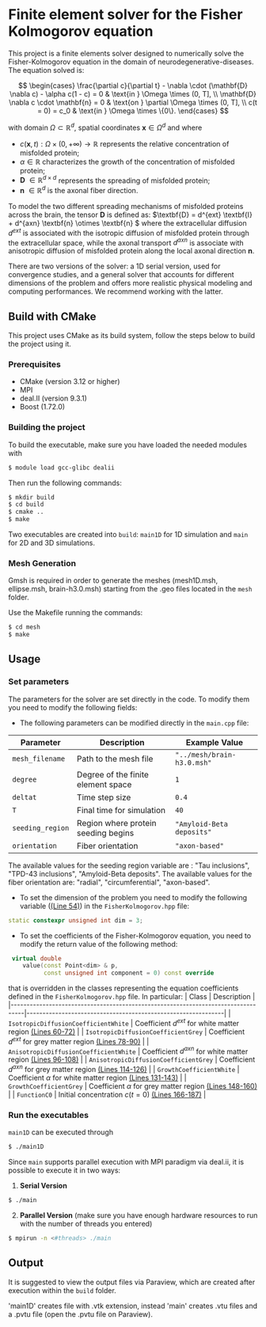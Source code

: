 # Finite element solver for the Fisher Kolmogorov equation
This project is a finite elements solver designed to numerically solve the Fisher-Kolmogorov equation in the domain of neurodegenerative-diseases.
The equation solved is:

$$
\begin{cases}
    \frac{\partial c}{\partial t} - \nabla \cdot (\mathbf{D} \nabla c) - \alpha c(1 - c) = 0 & \text{in } \Omega \times (0, T], \\
    \mathbf{D} \nabla c \cdot \mathbf{n} = 0 & \text{on } \partial \Omega \times (0, T], \\ 
    c(t = 0) = c_0 & \text{in } \Omega \times \{0\}.
\end{cases}
$$

with domain $\Omega \subset \mathbb{R}^d$, spatial coordinates $\textbf{x} \in \Omega^d$ and where 
- $c(\textbf{x},t): \Omega \times (0,+\infty)  \rightarrow \mathbb{R}$ represents the relative concentration of misfolded protein; 
- $\alpha \in \mathbb{R}$  characterizes the growth of the concentration of misfolded protein; 
- $\textbf{D} \ \in \mathbb{R}^{d\times d}$ represents the spreading of misfolded protein; 
- ${\textbf{n}}$ $\in \mathbb{R}^d$ is the axonal fiber direction.


To model the two different spreading mechanisms of misfolded proteins across the brain, the tensor $\textbf{D}$ is defined as: $\textbf{D} = d^{ext} \textbf{I} + d^{axn} \textbf{n} \otimes \textbf{n} $
where the extracellular diffusion $d^{ext}$ is associated with the isotropic diffusion of misfolded protein through the extracellular space, while the axonal transport $d^{axn}$ is associate with anisotropic diffusion of misfolded protein along the local axonal direction $\textbf{n}$.

There are two versions of the solver: a 1D serial version, used for convergence studies, and a general solver that accounts for different dimensions of the problem and offers more realistic physical modeling and computing performances. We recommend working with the latter.


## Build with CMake
This project uses CMake as its build system, follow the steps below to build the project using it.

### Prerequisites

- CMake (version 3.12 or higher)
- MPI
- deal.II (version 9.3.1)
- Boost (1.72.0)

### Building the project

To build the executable, make sure you have loaded the needed modules with
```bash
$ module load gcc-glibc dealii
```
Then run the following commands:
```bash
$ mkdir build
$ cd build
$ cmake ..
$ make
```
Two executables are created into `build`: `main1D` for 1D simulation and `main` for 2D and 3D simulations. 

### Mesh Generation
Gmsh is required in order to generate the meshes (mesh1D.msh, ellipse.msh, brain-h3.0.msh) starting from the .geo files located in the `mesh` folder.

Use the Makefile running the commands:
```bash
$ cd mesh
$ make
```

## Usage
### Set parameters  
The parameters for the solver are set directly in the code. To modify them you need to modify the following fields:

- The following parameters can be modified directly in the `main.cpp` file:

| Parameter        | Description                                           | Example Value                |
|------------------|-------------------------------------------------------|------------------------------|
| `mesh_filename`  | Path to the mesh file                                 | `"../mesh/brain-h3.0.msh"`   |
| `degree`         | Degree of the finite element space                    | `1`                          |
| `deltat`         | Time step size                                        | `0.4`                        |
| `T`              | Final time for simulation                             | `40`                         |
| `seeding_region` | Region where protein seeding begins                   | `"Amyloid-Beta deposits"`    |
| `orientation`    | Fiber orientation                                     | `"axon-based"`               |

The available values for the seeding region variable are : "Tau inclusions", "TPD-43 inclusions", "Amyloid-Beta deposits". The available values for the fiber orientation are: "radial", "circumferential", "axon-based".

- To set the dimension of the problem you need to modify the following variable ([(Line 54)](include/FisherKolmogorov.hpp#L54)) in the `FisherKolmogorov.hpp` file:
```cpp
static constexpr unsigned int dim = 3;
```

- To set the coefficients of the Fisher-Kolmogorov equation, you need to modify the return value of the following method:
```cpp
 virtual double
    value(const Point<dim> & p,
          const unsigned int component = 0) const override
```
that is overridden in the classes representing the equation coefficients defined in the `FisherKolmogorov.hpp` file. In particular:
| Class                                                                            | Description                                                  |
|----------------------------------------------------------------------------------|--------------------------------------------------------------|
| `IsotropicDiffusionCoefficientWhite`                                             | Coefficient $d^{ext}$ for white matter region [(Lines 60-72)](include/FisherKolmogorov.hpp#L60-L72)      |
| `IsotropicDiffusionCoefficientGrey`                                              | Coefficient $d^{ext}$ for grey matter region [(Lines 78-90)](include/FisherKolmogorov.hpp#L78-L90)       |
| `AnisotropicDiffusionCoefficientWhite`                                           | Coefficient $d^{axn}$ for white matter region [(Lines 96-108)](include/FisherKolmogorov.hpp#L96-L108)    |
| `AnisotropicDiffusionCoefficientGrey`                                            | Coefficient $d^{axn}$ for grey matter region [(Lines 114-126)](include/FisherKolmogorov.hpp#L114-L126)   |
| `GrowthCoefficientWhite`                                                         | Coefficient $\alpha$ for white matter region [(Lines 131-143)](include/FisherKolmogorov.hpp#L131-L143)   |
| `GrowthCoefficientGrey`                                                          | Coefficient $\alpha$ for grey matter region [(Lines 148-160)](include/FisherKolmogorov.hpp#L148-L160)    |
| `FunctionC0`                                                                     | Initial concentration $c(t = 0)$ [(Lines 166-187)](include/FisherKolmogorov.hpp#L166-L187)               |



### Run the executables

`main1D` can be executed through
```bash
$ ./main1D
```
Since `main` supports parallel execution with MPI paradigm via deal.ii, it is possible to execute it in two ways:
1. **Serial Version**
```bash
$ ./main
```
2. **Parallel Version** (make sure you have enough hardware resources to run with the number of threads you entered)
```bash
$ mpirun -n <#threads> ./main
```

## Output
It is suggested to view the output files via Paraview, which are created after execution within the `build` folder.

'main1D' creates file with .vtk extension, instead 'main' creates .vtu files and a .pvtu file (open the .pvtu file on Paraview).



